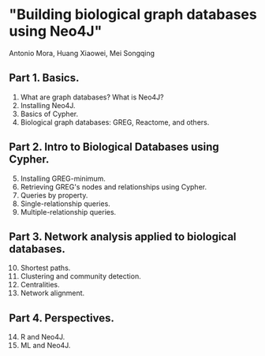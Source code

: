 # "Building biological graph databases using Neo4J"
Antonio Mora, Huang Xiaowei, Mei Songqing

## Part 1. Basics.

1. What are graph databases? What is Neo4J?
2. Installing Neo4J.
3. Basics of Cypher.
4. Biological graph databases: GREG, Reactome, and others.

## Part 2. Intro to Biological Databases using Cypher.

5. Installing GREG-minimum.
6. Retrieving GREG's nodes and relationships using Cypher.
7. Queries by property.
8. Single-relationship queries.
9. Multiple-relationship queries.

## Part 3. Network analysis applied to biological databases.

10. Shortest paths.
11. Clustering and community detection.
12. Centralities.
13. Network alignment.

## Part 4. Perspectives.

14. R and Neo4J.
15. ML and Neo4J.
